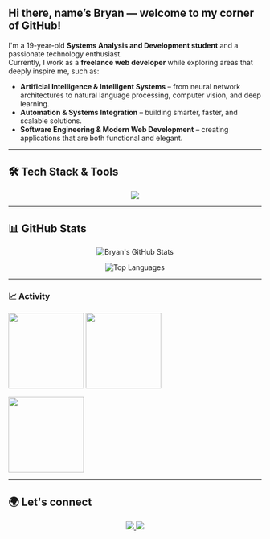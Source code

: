 ## Hi there, name’s Bryan — welcome to my corner of GitHub!

I'm a 19-year-old **Systems Analysis and Development student** and a passionate technology enthusiast.  
Currently, I work as a **freelance web developer** while exploring areas that deeply inspire me, such as:  

- **Artificial Intelligence & Intelligent Systems** – from neural network architectures to natural language processing, computer vision, and deep learning.  
- **Automation & Systems Integration** – building smarter, faster, and scalable solutions.  
- **Software Engineering & Modern Web Development** – creating applications that are both functional and elegant.  

---

## 🛠️ Tech Stack & Tools  

<p align="center">
  <img src="https://skillicons.dev/icons?i=python,react,js,html,css,nodejs,git,linux,vscode" />
</p>

---

## 📊 GitHub Stats  

<div align="center">

![Bryan's GitHub Stats](https://github-readme-stats.vercel.app/api?username=Bryan-Serafim&show_icons=true&hide_title=true&hide_border=true&bg_color=1a1b27&text_color=9fdfcd&icon_color=ff9f9f)  

![Top Languages](https://github-readme-stats.vercel.app/api/top-langs/?username=Bryan-Serafim&layout=compact&hide_border=true&bg_color=1a1b27&text_color=9fdfcd&title_color=ff9f9f)  

</div>

---

### 📈 Activity
<p>
  <img height="150" src="https://github-readme-stats.vercel.app/api?username=Bryan-Serafim&show_icons=true&hide_title=true&hide_border=true&theme=graywhite" />
  <img height="150" src="https://github-readme-streak-stats.herokuapp.com?user=Bryan-Serafim&hide_border=true&theme=graywhite" />
</p>

<p>
  <img height="150" src="https://github-readme-stats.vercel.app/api/top-langs/?username=Bryan-Serafim&layout=compact&hide_border=true&theme=graywhite" />
</p>

---

## 🌍 Let's connect  

<p align="center">
  <a href="https://www.linkedin.com/in/bryan-serafim-251898362/" target="_blank">
    <img src="https://img.shields.io/badge/LinkedIn-0A66C2?style=for-the-badge&logo=linkedin&logoColor=white"/>
  </a>
  <a href="mailto:bryanserafimco@gmail.com" target="_blank">
    <img src="https://img.shields.io/badge/Gmail-D14836?style=for-the-badge&logo=gmail&logoColor=white"/>
  </a>
</p>
